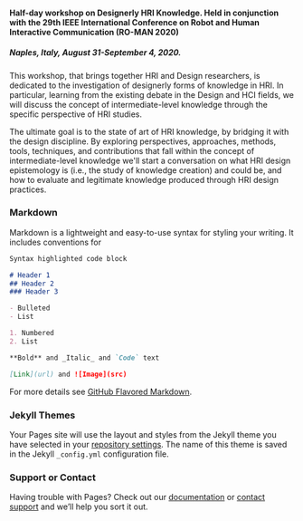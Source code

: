 #### Half-day workshop on Designerly HRI Knowledge. Held in conjunction with the 29th IEEE International Conference on Robot and Human Interactive Communication (RO-MAN 2020)
##### Naples, Italy, August 31-September 4, 2020.


This workshop, that brings together HRI and Design researchers, is dedicated to the investigation of designerly forms of knowledge in HRI. In particular, learning from the existing debate in the Design and HCI fields, we will discuss the concept of intermediate-level knowledge through the specific perspective of HRI studies. 

The ultimate goal is to the state of art of HRI knowledge, by bridging it with the design discipline. 
By exploring perspectives, approaches, methods, tools, techniques, and contributions that fall within the concept of intermediate-level knowledge we'll start a conversation on what HRI design epistemology is (i.e., the study of knowledge creation) and could be, and how to evaluate and legitimate knowledge produced through HRI design practices.

### Markdown

Markdown is a lightweight and easy-to-use syntax for styling your writing. It includes conventions for

```markdown
Syntax highlighted code block

# Header 1
## Header 2
### Header 3

- Bulleted
- List

1. Numbered
2. List

**Bold** and _Italic_ and `Code` text

[Link](url) and ![Image](src)
```

For more details see [GitHub Flavored Markdown](https://guides.github.com/features/mastering-markdown/).

### Jekyll Themes

Your Pages site will use the layout and styles from the Jekyll theme you have selected in your [repository settings](https://github.com/Malulu/HRI-Design-2020/settings). The name of this theme is saved in the Jekyll `_config.yml` configuration file.

### Support or Contact

Having trouble with Pages? Check out our [documentation](https://help.github.com/categories/github-pages-basics/) or [contact support](https://github.com/contact) and we’ll help you sort it out.
